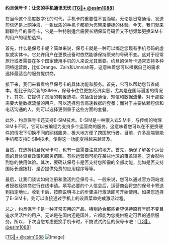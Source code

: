 **约旦保号卡：让您的手机通讯无忧 [[TG💪+ @esim1088](https://t.me/s/esim1088)]**

在当今这个高度数字化的时代，手机卡的重要性不言而喻。无论是日常通话、发送短信还是上网冲浪，一张优质的手机卡都能为您带来便捷的体验。今天，我们就来聊聊约旦的保号卡，它是一种特别适合需要长期保留号码但又不想频繁更换SIM卡的用户的理想选择。

首先，什么是保号卡呢？简单来说，保号卡就是一种可以绑定您现有手机号码的虚拟或实体卡。它允许用户在更换设备时依然能够保持原来的号码不变。这对于经常旅行或者需要在多个国家使用手机的人来说尤其重要。约旦的保号卡通常支持多种网络运营商，比如Orange、Zain和Umniah等，这意味着您可以根据自己的需求选择最适合的服务提供商。

接下来，我们来看看约旦保号卡的具体功能和服务。首先，它可以帮助您节省成本。相比于购买新的SIM卡，保号卡往往更加经济实惠，尤其是在国际漫游的情况下。其次，它提供了灵活的套餐选项，包括语音通话、短信和数据流量。对于那些需要大量数据流量的用户，可以选择包含高速数据的套餐；而对于主要依赖短信和电话沟通的人，则可以选择更侧重于这些方面的套餐。

此外，约旦保号卡还支持E-SIM技术。E-SIM是一种嵌入式SIM卡，与传统的物理SIM卡不同，它可以被编程为支持多个运营商的服务。这意味着您可以在不更换硬件的情况下切换不同的网络服务，极大地方便了跨国旅行者。目前，许多高端智能手机都支持E-SIM技术，使得这一功能变得越来越普及。

当然，在选择约旦保号卡时，也有一些需要注意的地方。首先，确保了解各个运营商的具体资费政策和服务范围。有些运营商可能在某些地区的覆盖较差，这会影响到您的使用体验。其次，要确认保号卡是否支持您所需的全部功能，比如是否支持国际长途拨打、是否提供免费的应用程序等等。

最后，让我们谈谈如何注册和激活约旦保号卡。一般来说，您可以通过官方网站或者授权经销商进行在线申请。填写必要的个人信息后，运营商会将您的保号卡寄送到指定地址。收到卡后，按照说明书上的步骤进行激活即可开始使用。如果您选择了E-SIM卡，则可以直接通过手机上的设置菜单完成激活过程。

总之，约旦保号卡是一种非常实用的产品，特别适合那些希望保持原有号码不变且追求灵活性的用户。无论是在国内还是国外，它都能为您提供稳定可靠的通信服务。所以，下次当您考虑更换手机卡时，不妨试试约旦的保号卡吧！[[TG💪+ @esim1088](https://t.me/s/esim1088)]

[[TG💪+ @esim1088](https://t.me/s/esim1088) ![Image](https://i.postimg.cc/4NQfJmqS/Snipaste-2025-05-13-00-14-12.png)]